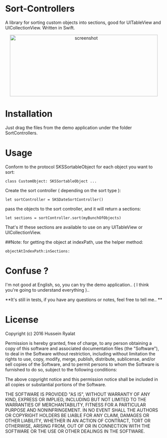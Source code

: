 # Sort-Controllers
A library for sorting custom objects into sections, good for UITableView and UICollectionView. Written in Swift.

<p align="center">
  <img src="" alt="screenshot" width="473.6" height="198">
</p>

# Installation
Just drag the files from the demo application under the folder SortControllers.

# Usage

Conform to the protocol SKSSortableObject for each object you want to sort:
```
class CustomObject: SKSSortableObject ...
```

Create the sort controller ( depending on the sort type ):
```
let sortController = SKSDateSortController()
```

pass the objects to the sort controller, and it will return a sections:

```
let sections = sortController.sort(myBunchOfObjects)
```

That's it! these sections are available to use on any UITableView or UICollectionView.

##Note: for getting the object at indexPath, use the helper method:
```
objectAtIndexPath:inSections:
```

# Confuse ?

I'm not good at English, so, you can try the demo application.. ( I think you're going to understand everything )..

**It's still in tests, if you have any questions or notes, feel free to tell me.. **

# License
Copyright (c) 2016 Hussein Ryalat

Permission is hereby granted, free of charge, to any person obtaining a copy of this software and associated documentation files (the "Software"), to deal in the Software without restriction, including without limitation the rights to use, copy, modify, merge, publish, distribute, sublicense, and/or sell copies of the Software, and to permit persons to whom the Software is furnished to do so, subject to the following conditions:

The above copyright notice and this permission notice shall be included in all copies or substantial portions of the Software.

THE SOFTWARE IS PROVIDED "AS IS", WITHOUT WARRANTY OF ANY KIND, EXPRESS OR IMPLIED, INCLUDING BUT NOT LIMITED TO THE WARRANTIES OF MERCHANTABILITY, FITNESS FOR A PARTICULAR PURPOSE AND NONINFRINGEMENT. IN NO EVENT SHALL THE AUTHORS OR COPYRIGHT HOLDERS BE LIABLE FOR ANY CLAIM, DAMAGES OR OTHER LIABILITY, WHETHER IN AN ACTION OF CONTRACT, TORT OR OTHERWISE, ARISING FROM, OUT OF OR IN CONNECTION WITH THE SOFTWARE OR THE USE OR OTHER DEALINGS IN THE SOFTWARE.
